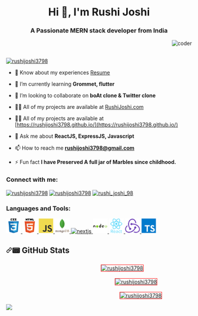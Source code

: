 <h1 align="center">Hi 👋, I'm Rushi Joshi</h1>
<h3 align="center">A Passionate MERN stack developer from India</h3>

<p align="center" dir="auto">
<a target="_blank" rel="noopener noreferrer nofollow" href="https://camo.githubusercontent.com/4af2b296c6f6541df7f65e3a151e31005c0a066de2b756eaf92fb0e0119c28a9/68747470733a2f2f6d65646961342e67697068792e636f6d2f6d656469612f53576f536b4e36447854737a71494b4571762f67697068792e6769663f6369643d373930623736313134343336383961613739663031346163623832393737386236393839306133666330316631366661267269643d67697068792e6769662663743d67" data-target="animated-image.originalLink"><img src="https://camo.githubusercontent.com/4af2b296c6f6541df7f65e3a151e31005c0a066de2b756eaf92fb0e0119c28a9/68747470733a2f2f6d65646961342e67697068792e636f6d2f6d656469612f53576f536b4e36447854737a71494b4571762f67697068792e6769663f6369643d373930623736313134343336383961613739663031346163623832393737386236393839306133666330316631366661267269643d67697068792e6769662663743d67" alt="coder" align="right" height="220px" data-canonical-src="https://media4.giphy.com/media/SWoSkN6DxTszqIKEqv/giphy.gif?cid=790b7611443689aa79f014acb829778b69890a3fc01f16fa&amp;rid=giphy.gif&amp;ct=g" style="max-width: 100%; display: inline-block;" data-target="animated-image.originalImage"></a><br></br>
</p>

<p align="left"> <a href="https://twitter.com/rushijoshi3798" target="blank"><img src="https://img.shields.io/twitter/follow/rushijoshi3798?logo=twitter&style=for-the-badge" alt="rushijoshi3798" /></a> </p>

- 📄 Know about my experiences [Resume](https://drive.google.com/file/d/1kdwgjOFzfqFQ0ZaANLVuD6JZcNH9bDSO/view?usp=sharing)

- 🌱 I’m currently learning **Grommet, flutter**

- 👯 I’m looking to collaborate on **boAt clone & Twitter clone**

- 👨‍💻 All of my projects are available at [RushiJoshi.com](https://rushijoshi3798.github.io/)

- 👨‍💻 All of my projects are available at [https://rushijoshi3798.github.io/](https://rushijoshi3798.github.io/)

- 💬 Ask me about **ReactJS, ExpressJS, Javascript**

- 📫 How to reach me **rushijoshi3798@gmail.com**

- ⚡ Fun fact **I have Preserved A full jar of Marbles since childhood.**

<h3 align="left">Connect with me:</h3>
<p align="left">
<a href="https://twitter.com/rushijoshi3798" target="blank"><img align="center" src="https://raw.githubusercontent.com/rahuldkjain/github-profile-readme-generator/master/src/images/icons/Social/twitter.svg" alt="rushijoshi3798" height="30" width="40" /></a>
<a href="https://linkedin.com/in/rushijoshi3798" target="blank"><img align="center" src="https://raw.githubusercontent.com/rahuldkjain/github-profile-readme-generator/master/src/images/icons/Social/linked-in-alt.svg" alt="rushijoshi3798" height="30" width="40" /></a>
<a href="https://instagram.com/rushi_joshi_98" target="blank"><img align="center" src="https://raw.githubusercontent.com/rahuldkjain/github-profile-readme-generator/master/src/images/icons/Social/instagram.svg" alt="rushi_joshi_98" height="30" width="40" /></a>
</p>

<h3 align="left">Languages and Tools:</h3>
<p align="left"> <a href="https://www.w3schools.com/css/" target="_blank" rel="noreferrer"> <img src="https://raw.githubusercontent.com/devicons/devicon/master/icons/css3/css3-original-wordmark.svg" alt="css3" width="40" height="40"/> </a> <a href="https://www.w3.org/html/" target="_blank" rel="noreferrer"> <img src="https://raw.githubusercontent.com/devicons/devicon/master/icons/html5/html5-original-wordmark.svg" alt="html5" width="40" height="40"/> </a> <a href="https://developer.mozilla.org/en-US/docs/Web/JavaScript" target="_blank" rel="noreferrer"> <img src="https://raw.githubusercontent.com/devicons/devicon/master/icons/javascript/javascript-original.svg" alt="javascript" width="40" height="40"/> </a> <a href="https://www.mongodb.com/" target="_blank" rel="noreferrer"> <img src="https://raw.githubusercontent.com/devicons/devicon/master/icons/mongodb/mongodb-original-wordmark.svg" alt="mongodb" width="40" height="40"/> </a> <a href="https://nextjs.org/" target="_blank" rel="noreferrer"> <img src="https://cdn.worldvectorlogo.com/logos/nextjs-2.svg" alt="nextjs" width="40" height="40"/> </a> <a href="https://nodejs.org" target="_blank" rel="noreferrer"> <img src="https://raw.githubusercontent.com/devicons/devicon/master/icons/nodejs/nodejs-original-wordmark.svg" alt="nodejs" width="40" height="40"/> </a> <a href="https://reactjs.org/" target="_blank" rel="noreferrer"> <img src="https://raw.githubusercontent.com/devicons/devicon/master/icons/react/react-original-wordmark.svg" alt="react" width="40" height="40"/> </a> <a href="https://redux.js.org" target="_blank" rel="noreferrer"> <img src="https://raw.githubusercontent.com/devicons/devicon/master/icons/redux/redux-original.svg" alt="redux" width="40" height="40"/> </a> <a href="https://www.typescriptlang.org/" target="_blank" rel="noreferrer"> <img src="https://raw.githubusercontent.com/devicons/devicon/master/icons/typescript/typescript-original.svg" alt="typescript" width="40" height="40"/> </a> </p>

<h2 dir="auto"><a id="user-content--github-stats" class="anchor" aria-hidden="true" href="#-github-stats"><svg class="octicon octicon-link" viewBox="0 0 16 16" version="1.1" width="16" height="16" aria-hidden="true"><path fill-rule="evenodd" d="M7.775 3.275a.75.75 0 001.06 1.06l1.25-1.25a2 2 0 112.83 2.83l-2.5 2.5a2 2 0 01-2.83 0 .75.75 0 00-1.06 1.06 3.5 3.5 0 004.95 0l2.5-2.5a3.5 3.5 0 00-4.95-4.95l-1.25 1.25zm-4.69 9.64a2 2 0 010-2.83l2.5-2.5a2 2 0 012.83 0 .75.75 0 001.06-1.06 3.5 3.5 0 00-4.95 0l-2.5 2.5a3.5 3.5 0 004.95 4.95l1.25-1.25a.75.75 0 00-1.06-1.06l-1.25 1.25a2 2 0 01-2.83 0z"></path></svg></a><g-emoji class="g-emoji" alias="pager" fallback-src="https://github.githubassets.com/images/icons/emoji/unicode/1f4df.png">📟</g-emoji> GitHub Stats</h2>
<!-- <p style="max-width: 100%;"></p><br></br>

<p style="max-width: 100%;">&nbsp;</p><br></br>

<p style="max-width: 100%;"></p><br></br> -->

<p align="center" dir="auto">
     <a target="_blank" rel="noopener noreferrer nofollow" href="https://camo.githubusercontent.com/1a0185bed7599bbc9713f38a0232c1286c64bcf807dc58644462366eda8500b4/68747470733a2f2f6769746875622d726561646d652d73747265616b2d73746174732e6865726f6b756170702e636f6d2f3f757365723d73687265736874686b7226"><img align="center" style=" margin-left: 25%;  border: 1px solid red;" src="https://github-readme-stats.vercel.app/api/top-langs?username=rushijoshi3798&show_icons=true&locale=en&layout=compact" alt="rushijoshi3798" /></a><br></br>
     <a target="_blank" rel="noopener noreferrer nofollow" href="https://camo.githubusercontent.com/31a3905624faa4432ae90cae10f7406aa1af2e56d3bc082597cc0f45ee47d92d/68747470733a2f2f6769746875622d726561646d652d73746174732e76657263656c2e6170702f6170693f757365726e616d653d73687265736874686b722673686f775f69636f6e733d74727565266c6f63616c653d656e"><img align="center" style="max-width: 35%; margin-left: 40%;  border: 1px solid red;" src="https://github-readme-stats.vercel.app/api?username=rushijoshi3798&show_icons=true&locale=en" alt="rushijoshi3798" /></a><br></br>
     <a target="_blank" rel="noopener noreferrer nofollow" href="https://camo.githubusercontent.com/1a0185bed7599bbc9713f38a0232c1286c64bcf807dc58644462366eda8500b4/68747470733a2f2f6769746875622d726561646d652d73747265616b2d73746174732e6865726f6b756170702e636f6d2f3f757365723d73687265736874686b7226"><img align="center" style="max-width: 100%; margin-left: 45%;  border: 1px solid red;" src="https://github-readme-streak-stats.herokuapp.com/?user=rushijoshi3798&" alt="rushijoshi3798" /></a></p>
     
<p align="center" dir="auto">
<img src="https://camo.githubusercontent.com/c731fdac3ea002f80d216c4f9df4c0f125e12b839988425505054fb46ac8ab02/68747470733a2f2f726561646d652d747970696e672d7376672e6865726f6b756170702e636f6d3f666f6e743d5562756e747526636f6c6f723d253233304541413230267643656e7465723d74727565266c696e65733d5468616e6b732b666f722b7669736974696e67212b596f752772652b77656c636f6d6521" data-canonical-src="https://readme-typing-svg.herokuapp.com?font=Ubuntu&amp;color=%230EAA20&amp;vCenter=true&amp;lines=Thanks+for+visiting!+You're+welcome!" style="max-width: 100%; display: block;">
</p>

